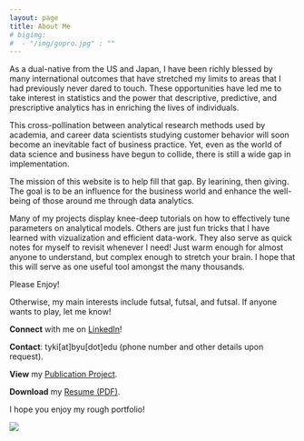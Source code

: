 ```yaml
---
layout: page
title: About Me
# bigimg:
#  - "/img/gopro.jpg" : ""
---
```


As a dual-native from the US and Japan, I have been richly blessed by many international outcomes that have stretched my limits to areas that I had previously never dared to touch. These opportunities have led me to take interest in statistics and the power that descriptive, predictive, and prescriptive analytics has in enriching the lives of individuals. 

This cross-pollination between analytical research methods used by academia, and career data scientists studying customer behavior will soon become an inevitable fact of business practice. Yet, even as the world of data science and business have begun to collide, there is still a wide gap in implementation. 

The mission of this website is to help fill that gap. By learining, then giving. The goal is to be an influence for the business world and enhance the well-being of those around me through data analytics.

Many of my projects display knee-deep tutorials on how to effectively tune parameters on analytical models. Others are just fun tricks that I have learned with vizualization and efficient data-work. They also serve as quick notes for myself to revisit whenever I need! Just warm enough for almost anyone to understand, but complex enough to stretch your brain. I hope that this will serve as one useful tool amongst the many thousands.

Please Enjoy!

Otherwise, my main interests include futsal, futsal, and futsal. If anyone wants to play, let me know!

**Connect** with me on [LinkedIn](https://www.linkedin.com/in/taiki-wada)!

**Contact**: tyki[at]byu[dot]edu
(phone number and other details upon request).

**View** my [Publication Project](https://doi.org/10.1016/j.burn.2017.05.003).

**Download** my [Resume (PDF)](https://tykiww.github.io/assets/Resume/cvpp.pdf).

I hope you enjoy my rough portfolio!



![](https://tykiww.github.io/img/disco.jpg)


